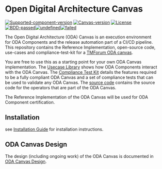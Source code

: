 # Open Digital Architecture Canvas

[![Supported-component-version](https://img.shields.io/badge/dynamic/yaml?url=https%3A%2F%2Fraw.githubusercontent.com%2Ftmforum-oda%2Foda-canvas%2Fmaster%2Fcharts%2Fcanvas-oda%2FChart.yaml&query=%24.appVersion&label=Supported-component-version)](https://github.com/tmforum-oda/oda-canvas)
[![Canvas-version](https://img.shields.io/badge/dynamic/yaml?url=https%3A%2F%2Fraw.githubusercontent.com%2Ftmforum-oda%2Foda-canvas%2Fmaster%2Fcharts%2Fcanvas-oda%2FChart.yaml&query=%24.version&label=Canvas-version)](https://github.com/tmforum-oda/oda-canvas)
[![License](https://img.shields.io/badge/dynamic/json?url=https%3A%2F%2Fraw.githubusercontent.com%2Ftmforum-oda%2Foda-canvas-ctk%2Fmain%2Fpackage.json&query=%24.license&label=License&color=%09%23a3ff00)](https://github.com/tmforum-oda/oda-canvas/blob/master/LICENSE)
[![BDD-passed](https://img.shields.io/badge/dynamic/json?url=https%3A%2F%2Fmessages.cucumber.io%2Fapi%2Freport-collections%2Ff62e87a7-f6bf-4aaf-b603-d4fa2b05b630%2Freports&query=%24.reports%5B-1%3A%5D.statusCounts.PASSED&prefix=Passed%3A&style=flat-square&label=BDD-and-TDD%20tests%20&color=%230BDA51)](https://reports.cucumber.io/report-collections/f62e87a7-f6bf-4aaf-b603-d4fa2b05b630)[![undefined](https://img.shields.io/badge/dynamic/json?url=https%3A%2F%2Fmessages.cucumber.io%2Fapi%2Freport-collections%2Ff62e87a7-f6bf-4aaf-b603-d4fa2b05b630%2Freports&query=%24.reports%5B-1%3A%5D.statusCounts.UNDEFINED&prefix=Undefined%3A&style=flat-square&label=%20&color=%23FFC000)](https://reports.cucumber.io/report-collections/f62e87a7-f6bf-4aaf-b603-d4fa2b05b630)[![failed](https://img.shields.io/badge/dynamic/json?url=https%3A%2F%2Fmessages.cucumber.io%2Fapi%2Freport-collections%2Ff62e87a7-f6bf-4aaf-b603-d4fa2b05b630%2Freports&query=%24.reports%5B-1%3A%5D.statusCounts.FAILED&prefix=Failed%3A&style=flat-square&label=%20&color=%23D22B2B)](https://reports.cucumber.io/report-collections/f62e87a7-f6bf-4aaf-b603-d4fa2b05b630)








The Open Digital Architecture (ODA) Canvas is an execution environment for ODA Components and the release automation part of a CI/CD pipeline. This repository contains the Reference Implementation, open-source code, use-cases and compliance-test-kit for a [TMForum ODA canvas](https://www.tmforum.org/oda/deployment-runtime/oda-canvas/). 


You are free to use this as a starting point for your own ODA Canvas implementation. The [Usecase Library](usecase-library/README.md) shows how ODA Components interact with the ODA Canvas. The [Compliance Test Kit](compliance-test-kit/README.md) details the features required to be a fully compliant ODA Canvas and a set of compliance tests that can be used to validate any ODA Canvas. The [source code](source/README.md) contains the source code for the operators that are part of the ODA Canvas.

The Reference Implementation of the ODA Canvas will be used for ODA Component certification. 



## Installation

see [Installation Guide](installation/README.md) for installation instructions.


## ODA Canvas Design

The design (including ongoing work) of the ODA Canvas is documented in [ODA Canvas Design](Canvas-design.md).



